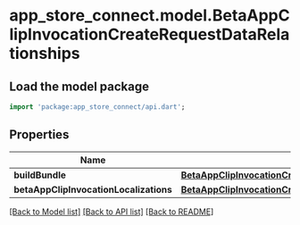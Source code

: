 # app_store_connect.model.BetaAppClipInvocationCreateRequestDataRelationships

## Load the model package
```dart
import 'package:app_store_connect/api.dart';
```

## Properties
Name | Type | Description | Notes
------------ | ------------- | ------------- | -------------
**buildBundle** | [**BetaAppClipInvocationCreateRequestDataRelationshipsBuildBundle**](BetaAppClipInvocationCreateRequestDataRelationshipsBuildBundle.md) |  | 
**betaAppClipInvocationLocalizations** | [**BetaAppClipInvocationCreateRequestDataRelationshipsBetaAppClipInvocationLocalizations**](BetaAppClipInvocationCreateRequestDataRelationshipsBetaAppClipInvocationLocalizations.md) |  | 

[[Back to Model list]](../README.md#documentation-for-models) [[Back to API list]](../README.md#documentation-for-api-endpoints) [[Back to README]](../README.md)


